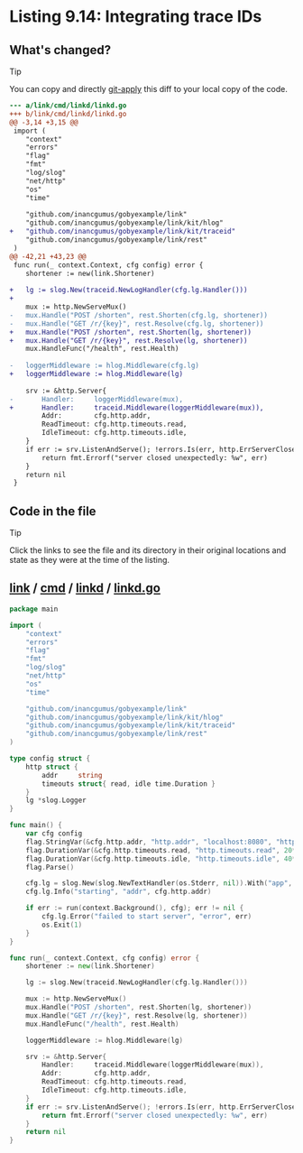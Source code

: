 # Listing 9.14: Integrating trace IDs

## What's changed?

> [!TIP]
> You can copy and directly [git-apply](https://tldr.inbrowser.app/pages/common/git-apply) this diff to your local copy of the code.

```diff
--- a/link/cmd/linkd/linkd.go
+++ b/link/cmd/linkd/linkd.go
@@ -3,14 +3,15 @@
 import (
 	"context"
 	"errors"
 	"flag"
 	"fmt"
 	"log/slog"
 	"net/http"
 	"os"
 	"time"
 
 	"github.com/inancgumus/gobyexample/link"
 	"github.com/inancgumus/gobyexample/link/kit/hlog"
+	"github.com/inancgumus/gobyexample/link/kit/traceid"
 	"github.com/inancgumus/gobyexample/link/rest"
 )
@@ -42,21 +43,23 @@
 func run(_ context.Context, cfg config) error {
 	shortener := new(link.Shortener)
 
+	lg := slog.New(traceid.NewLogHandler(cfg.lg.Handler()))
+
 	mux := http.NewServeMux()
-	mux.Handle("POST /shorten", rest.Shorten(cfg.lg, shortener))
-	mux.Handle("GET /r/{key}", rest.Resolve(cfg.lg, shortener))
+	mux.Handle("POST /shorten", rest.Shorten(lg, shortener))
+	mux.Handle("GET /r/{key}", rest.Resolve(lg, shortener))
 	mux.HandleFunc("/health", rest.Health)
 
-	loggerMiddleware := hlog.Middleware(cfg.lg)
+	loggerMiddleware := hlog.Middleware(lg)
 
 	srv := &http.Server{
-		Handler:     loggerMiddleware(mux),
+		Handler:     traceid.Middleware(loggerMiddleware(mux)),
 		Addr:        cfg.http.addr,
 		ReadTimeout: cfg.http.timeouts.read,
 		IdleTimeout: cfg.http.timeouts.idle,
 	}
 	if err := srv.ListenAndServe(); !errors.Is(err, http.ErrServerClosed) {
 		return fmt.Errorf("server closed unexpectedly: %w", err)
 	}
 	return nil
 }

```
## Code in the file

> [!TIP]
> Click the links to see the file and its directory in their original locations and state as they were at the time of the listing.

## [link](https://github.com/inancgumus/gobyexample/blob/d8d1335d0a031b1d6ff183607f5be54358a989cc/link) / [cmd](https://github.com/inancgumus/gobyexample/blob/d8d1335d0a031b1d6ff183607f5be54358a989cc/link/cmd) / [linkd](https://github.com/inancgumus/gobyexample/blob/d8d1335d0a031b1d6ff183607f5be54358a989cc/link/cmd/linkd) / [linkd.go](https://github.com/inancgumus/gobyexample/blob/d8d1335d0a031b1d6ff183607f5be54358a989cc/link/cmd/linkd/linkd.go)

```go
package main

import (
	"context"
	"errors"
	"flag"
	"fmt"
	"log/slog"
	"net/http"
	"os"
	"time"

	"github.com/inancgumus/gobyexample/link"
	"github.com/inancgumus/gobyexample/link/kit/hlog"
	"github.com/inancgumus/gobyexample/link/kit/traceid"
	"github.com/inancgumus/gobyexample/link/rest"
)

type config struct {
	http struct {
		addr     string
		timeouts struct{ read, idle time.Duration }
	}
	lg *slog.Logger
}

func main() {
	var cfg config
	flag.StringVar(&cfg.http.addr, "http.addr", "localhost:8080", "http address to listen on")
	flag.DurationVar(&cfg.http.timeouts.read, "http.timeouts.read", 20*time.Second, "read timeout")
	flag.DurationVar(&cfg.http.timeouts.idle, "http.timeouts.idle", 40*time.Second, "idle timeout")
	flag.Parse()

	cfg.lg = slog.New(slog.NewTextHandler(os.Stderr, nil)).With("app", "linkd")
	cfg.lg.Info("starting", "addr", cfg.http.addr)

	if err := run(context.Background(), cfg); err != nil {
		cfg.lg.Error("failed to start server", "error", err)
		os.Exit(1)
	}
}

func run(_ context.Context, cfg config) error {
	shortener := new(link.Shortener)

	lg := slog.New(traceid.NewLogHandler(cfg.lg.Handler()))

	mux := http.NewServeMux()
	mux.Handle("POST /shorten", rest.Shorten(lg, shortener))
	mux.Handle("GET /r/{key}", rest.Resolve(lg, shortener))
	mux.HandleFunc("/health", rest.Health)

	loggerMiddleware := hlog.Middleware(lg)

	srv := &http.Server{
		Handler:     traceid.Middleware(loggerMiddleware(mux)),
		Addr:        cfg.http.addr,
		ReadTimeout: cfg.http.timeouts.read,
		IdleTimeout: cfg.http.timeouts.idle,
	}
	if err := srv.ListenAndServe(); !errors.Is(err, http.ErrServerClosed) {
		return fmt.Errorf("server closed unexpectedly: %w", err)
	}
	return nil
}
```

